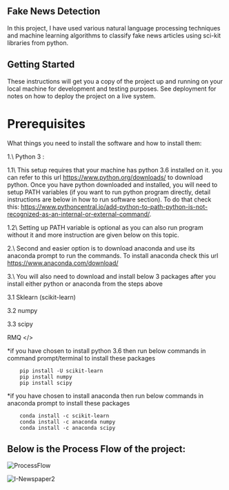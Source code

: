## Fake News Detection


In this project, I have used various natural language processing techniques and machine learning algorithms to classify fake news articles using sci-kit libraries from python.


## Getting Started

These instructions will get you a copy of the project up and running on your local machine for development and testing purposes. See deployment for notes on how to deploy the project on a live system.

# Prerequisites

What things you need to install the software and how to install them:

1.\ Python 3 :


1.1\ This setup requires that your machine has python 3.6 installed on it. you can refer to this url https://www.python.org/downloads/ to download python. Once you have python downloaded and installed, you will need to setup PATH variables (if you want to run python program directly, detail instructions are below in how to run software section). To do that check this: https://www.pythoncentral.io/add-python-to-path-python-is-not-recognized-as-an-internal-or-external-command/.
    
1.2\ Setting up PATH variable is optional as you can also run program without it and more instruction are given below on this topic.


2.\ Second and easier option is to download anaconda and use its anaconda prompt to run the commands. To install anaconda check this url https://www.anaconda.com/download/

3.\ You will also need to download and install below 3 packages after you install either python or anaconda from the steps above

3.1   Sklearn (scikit-learn)


3.2   numpy


3.3   scipy

RMQ </> 

*if you have chosen to install python 3.6 then run below commands in command prompt/terminal to install these packages



        pip install -U scikit-learn
        pip install numpy
        pip install scipy

*if you have chosen to install anaconda then run below commands in anaconda prompt to install these packages


        conda install -c scikit-learn
        conda install -c anaconda numpy
        conda install -c anaconda scipy
 ## Below is the Process Flow of the project:       

![ProcessFlow](https://user-images.githubusercontent.com/89531771/167226328-373daeaf-0370-4496-a288-50c13dffd0db.png)


![I-Newspaper2](https://user-images.githubusercontent.com/89531771/167226335-e5b1f80d-9e5d-4756-85eb-a8fb1bed05ac.jpg)


